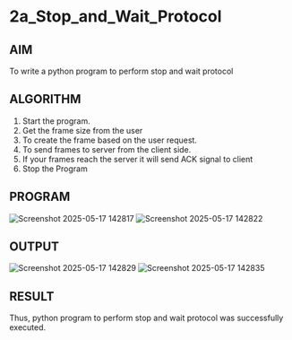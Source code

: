 # 2a_Stop_and_Wait_Protocol
## AIM 
To write a python program to perform stop and wait protocol
## ALGORITHM
1. Start the program.
2. Get the frame size from the user
3. To create the frame based on the user request.
4. To send frames to server from the client side.
5. If your frames reach the server it will send ACK signal to client
6. Stop the Program
## PROGRAM
![Screenshot 2025-05-17 142817](https://github.com/user-attachments/assets/3e519adf-7978-4d7a-8a0f-a9f1851f4820)
![Screenshot 2025-05-17 142822](https://github.com/user-attachments/assets/62252aae-8943-4479-ace2-52b8a65a6d56)

## OUTPUT
![Screenshot 2025-05-17 142829](https://github.com/user-attachments/assets/9667a5f5-bb28-43d5-8c59-2119a0d243bf)
![Screenshot 2025-05-17 142835](https://github.com/user-attachments/assets/537aa393-b604-49ae-a15f-7a266567f09c)

## RESULT
Thus, python program to perform stop and wait protocol was successfully executed.
